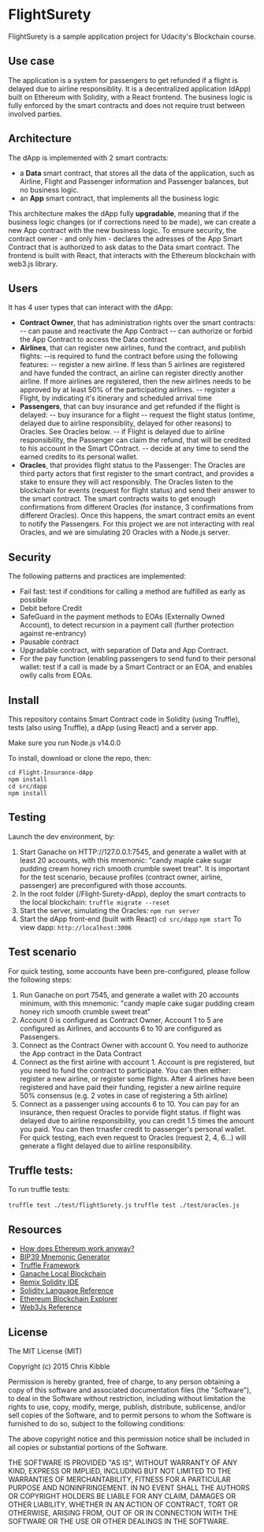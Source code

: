 # FlightSurety

FlightSurety is a sample application project for Udacity's Blockchain course.

## Use case
The application is a system for passengers to get refunded if a flight is delayed due to airline responsiblity.
It is a decentralized application (dApp) built on Ethereum with Solidity, with a React frontend. The business logic is fully enforced by the smart contracts and does not require trust between involved parties.
## Architecture
The dApp is implemented with 2 smart contracts:
- a **Data** smart contract, that stores all the data of the application, such as Airline, Flight and Passenger information and Passenger balances, but no business logic.
- an **App** smart contract, that implements all the business logic

This architecture makes the dApp fully **upgradable**, meaning that if the business logic changes (or if corrections need to be made), we can create a new App contract with the new business logic. To ensure security, the contract owner - and only him - declares the adresses of the App Smart Contract that is authorized to ask datas to the Data smart contract.
The frontend is built with React, that interacts with the Ethereum blockchain with web3.js library.

## Users
It has 4 user types that can interact with the dApp:
- **Contract Owner**, that has administration rights over the smart contracts:
-- can pause and reactivate the App Contract
-- can authorize or forbid the App Contract to access the Data contract
- **Airlines**, that can register new airlines, fund the contract, and publish flights:
--is required to fund the contract before using the following features:
-- register a new airline. If less than 5 airlines are registered and have funded the contract, an airline can register directly another airline. If more airlines are registered, then the new airlines needs to be approved by at least 50% of the participating airlines.
-- register a Flight, by indicating it's itinerary and scheduled arrival time
- **Passengers**, that can buy insurance and get refunded if the flight is delayed:
-- buy insurance for a flight
-- request the flight status (ontime, delayed due to airline responsiblity, delayed for other reasons) to Oracles. See Oracles below. 
-- if Flight is delayed due to airline responsibility, the Passenger can claim the refund, that will be credited to his account in the Smart COntract.
-- decide at any time to send the earned credits to its personal wallet.
- **Oracles**, that provides flight status to the Passenger:
The Oracles are third party actors that first register to the smart contract, and provides a stake to ensure they will act responsibly. The Oracles listen to the blockchain for events (request for flight status) and send their answer to the smart contract. The smart contracts waits to get enough confirmations from different Oracles (for instance, 3 confirmations from different Oracles). Once this happens, the smart contract emits an event to notify the Passengers.
For this project we are not interacting with real Oracles, and we are simulating 20 Oracles with a Node.js server.

## Security
The following patterns and practices are implemented:
- Fail fast: test if conditions for calling a method are fulfilled as early as possible
- Debit before Credit
- SafeGuard in the payment methods to EOAs (Externally Owned Account), to detect recursion in a payment call (further protection against re-entrancy)
- Pausable contract
- Upgradable contract, with separation of Data and App Contract.
- For the pay function (enabling passengers to send fund to their personal wallet: test if a call is made by a Smart Contract or an EOA, and enables owlly calls from EOAs.


## Install

This repository contains Smart Contract code in Solidity (using Truffle), tests (also using Truffle), a dApp (using React) and a server app.

Make sure you run Node.js v14.0.0

To install, download or clone the repo, then:
```
cd Flight-Insurance-dApp
npm install
cd src/dapp
npm install
```

## Testing

Launch the dev environment, by:

1. Start Ganache on HTTP://127.0.0.1:7545, and generate a wallet with at least 20 accounts, with this mnemonic: "candy maple cake sugar pudding cream honey rich smooth crumble sweet treat". It is important for the test scenario, because profiles (contract owner, airline, passenger) are preconfigured with those accounts.
2. In the root folder (/Flight-Surety-dApp), deploy the smart contracts to the local blockchain:
`truffle migrate --reset`
3. Start the server, simulating the Oracles:
`npm run server`
4. Start the dApp front-end (built with React)
`cd src/dapp`
`npm start`
To view dapp:
`http://localhost:3006`


## Test scenario
For quick testing, some accounts have been pre-configured, please follow the following steps:
1. Run Ganache on port 7545, and generate a wallet with 20 accounts minimum, with this mnemonic:
"candy maple cake sugar pudding cream honey rich smooth crumble sweet treat"
2. Account 0 is configured as Contract Owner, Account 1 to 5 are configured as Airlines, and accounts 6 to 10 are configured as Passengers.
3. Connect as the Contract Owner with account 0. You need to authorize the App contract in the Data Contract
4. Connect as the first airline with account 1. Account is pre registered, but you need to fund the contract to participate. You can then either: register a new airline, or register some flights. After 4 airlines have been registered and have paid their funding, register a new airline require 50% consensus (e.g. 2 votes in case of registering a 5th airline)
5. Connect as a passenger using accounts 6 to 10. You can pay for an insurance, then request Oracles to porvide flight status. if flight was delayed due to airline responsibility, you can credit 1.5 times the amount you paid. You can then trnasfer credit to passenger's personal wallet. For quick testing, each even request to Oracles (request 2, 4, 6...) will generate a flight delayed due to airline responsibility.


## Truffle tests:

To run truffle tests:

`truffle test ./test/flightSurety.js`
`truffle test ./test/oracles.js`

## Resources

* [How does Ethereum work anyway?](https://medium.com/@preethikasireddy/how-does-ethereum-work-anyway-22d1df506369)
* [BIP39 Mnemonic Generator](https://iancoleman.io/bip39/)
* [Truffle Framework](http://truffleframework.com/)
* [Ganache Local Blockchain](http://truffleframework.com/ganache/)
* [Remix Solidity IDE](https://remix.ethereum.org/)
* [Solidity Language Reference](http://solidity.readthedocs.io/en/v0.4.24/)
* [Ethereum Blockchain Explorer](https://etherscan.io/)
* [Web3Js Reference](https://github.com/ethereum/wiki/wiki/JavaScript-API)


## License

The MIT License (MIT)

Copyright (c) 2015 Chris Kibble

Permission is hereby granted, free of charge, to any person obtaining a copy of this software and associated documentation files (the "Software"), to deal in the Software without restriction, including without limitation the rights to use, copy, modify, merge, publish, distribute, sublicense, and/or sell copies of the Software, and to permit persons to whom the Software is furnished to do so, subject to the following conditions:

The above copyright notice and this permission notice shall be included in all copies or substantial portions of the Software.

THE SOFTWARE IS PROVIDED "AS IS", WITHOUT WARRANTY OF ANY KIND, EXPRESS OR IMPLIED, INCLUDING BUT NOT LIMITED TO THE WARRANTIES OF MERCHANTABILITY, FITNESS FOR A PARTICULAR PURPOSE AND NONINFRINGEMENT. IN NO EVENT SHALL THE AUTHORS OR COPYRIGHT HOLDERS BE LIABLE FOR ANY CLAIM, DAMAGES OR OTHER LIABILITY, WHETHER IN AN ACTION OF CONTRACT, TORT OR OTHERWISE, ARISING FROM, OUT OF OR IN CONNECTION WITH THE SOFTWARE OR THE USE OR OTHER DEALINGS IN THE SOFTWARE.
